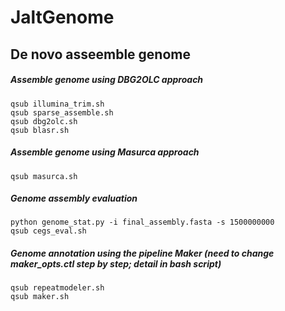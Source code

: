 # JaltGenome

## De novo asseemble genome
##### Assemble genome using DBG2OLC approach
```
qsub illumina_trim.sh
qsub sparse_assemble.sh
qsub dbg2olc.sh
qsub blasr.sh
```
##### Assemble genome using Masurca approach
```
qsub masurca.sh
```
##### Genome assembly evaluation
```
python genome_stat.py -i final_assembly.fasta -s 1500000000
qsub cegs_eval.sh
```
##### Genome annotation using the pipeline Maker (need to change maker_opts.ctl step by step; detail in bash script)
```
qsub repeatmodeler.sh
qsub maker.sh
```
